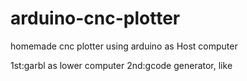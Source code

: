 # arduino-cnc-plotter
homemade cnc plotter using arduino as Host computer

1st:garbl as lower computer
2nd:gcode generator, like 
